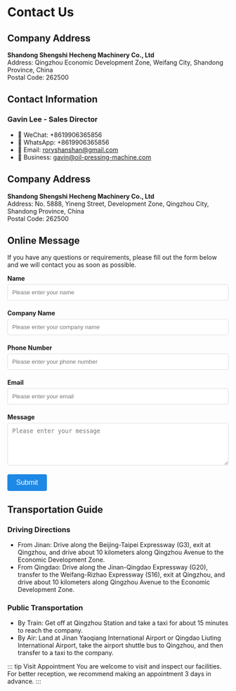 # Contact Us

## Company Address

**Shandong Shengshi Hecheng Machinery Co., Ltd**  
Address: Qingzhou Economic Development Zone, Weifang City, Shandong Province, China  
Postal Code: 262500

## Contact Information

### Gavin Lee - Sales Director
- 📱 WeChat: +8619906365856
- 📱 WhatsApp: +8619906365856
- 📧 Email: roryshanshan@gmail.com
- 📧 Business: gavin@oil-pressing-machine.com

## Company Address

**Shandong Shengshi Hecheng Machinery Co., Ltd**  
Address: No. 5888, Yineng Street, Development Zone, Qingzhou City, Shandong Province, China  
Postal Code: 262500

## Online Message

If you have any questions or requirements, please fill out the form below and we will contact you as soon as possible.

<div class="contact-form">
  <form action="https://formspree.io/f/xblaoewy" method="POST">
    <div class="form-group">
      <label for="name">Name</label>
      <input type="text" id="name" name="name" placeholder="Please enter your name" required />
    </div>
    <div class="form-group">
      <label for="company">Company Name</label>
      <input type="text" id="company" name="company" placeholder="Please enter your company name" />
    </div>
    <div class="form-group">
      <label for="phone">Phone Number</label>
      <input type="tel" id="phone" name="phone" placeholder="Please enter your phone number" required />
    </div>
    <div class="form-group">
      <label for="email">Email</label>
      <input type="email" id="email" name="email" placeholder="Please enter your email" required />
    </div>
    <div class="form-group">
      <label for="message">Message</label>
      <textarea id="message" name="message" rows="5" placeholder="Please enter your message" required></textarea>
    </div>
    <input type="hidden" name="_subject" value="Contact Page Message" />
    <input type="hidden" name="_next" value="/en/contact/" />
    <div class="form-group">
      <button type="submit">Submit</button>
    </div>
  </form>
</div>

<style>
.contact-form {
  max-width: 600px;
  margin: 0 auto;
}
.form-group {
  margin-bottom: 20px;
}
label {
  display: block;
  margin-bottom: 5px;
  font-weight: bold;
}
input, textarea {
  width: 100%;
  padding: 10px;
  border: 1px solid #ddd;
  border-radius: 4px;
}
button {
  background-color: #1e88e5;
  color: white;
  padding: 10px 20px;
  border: none;
  border-radius: 4px;
  cursor: pointer;
  font-size: 16px;
}
button:hover {
  background-color: #1565c0;
}
</style>

## Transportation Guide

### Driving Directions
- From Jinan: Drive along the Beijing-Taipei Expressway (G3), exit at Qingzhou, and drive about 10 kilometers along Qingzhou Avenue to the Economic Development Zone.
- From Qingdao: Drive along the Jinan-Qingdao Expressway (G20), transfer to the Weifang-Rizhao Expressway (S16), exit at Qingzhou, and drive about 10 kilometers along Qingzhou Avenue to the Economic Development Zone.

### Public Transportation
- By Train: Get off at Qingzhou Station and take a taxi for about 15 minutes to reach the company.
- By Air: Land at Jinan Yaoqiang International Airport or Qingdao Liuting International Airport, take the airport shuttle bus to Qingzhou, and then transfer to a taxi to the company.

::: tip Visit Appointment
You are welcome to visit and inspect our facilities. For better reception, we recommend making an appointment 3 days in advance.
:::